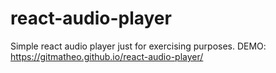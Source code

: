 # react-audio-player
Simple react audio player just for exercising purposes. 
DEMO: https://gitmatheo.github.io/react-audio-player/
